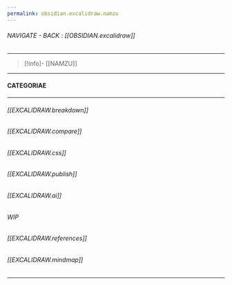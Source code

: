 ```yaml
---
permalink: obsidian.excalidraw.namzu
---
```


###### NAVIGATE - BACK :  [[OBSIDIAN.excalidraw]]
----
>[!info]- [[NAMZU]]
----
#### CATEGORIAE
----



###### [[EXCALIDRAW.breakdown]]

###### [[EXCALIDRAW.compare]]

###### [[EXCALIDRAW.css]]

###### [[EXCALIDRAW.publish]]

###### [[EXCALIDRAW.ai]]


###### WIP

###### [[EXCALIDRAW.references]]

###### [[EXCALIDRAW.mindmap]]


---------
